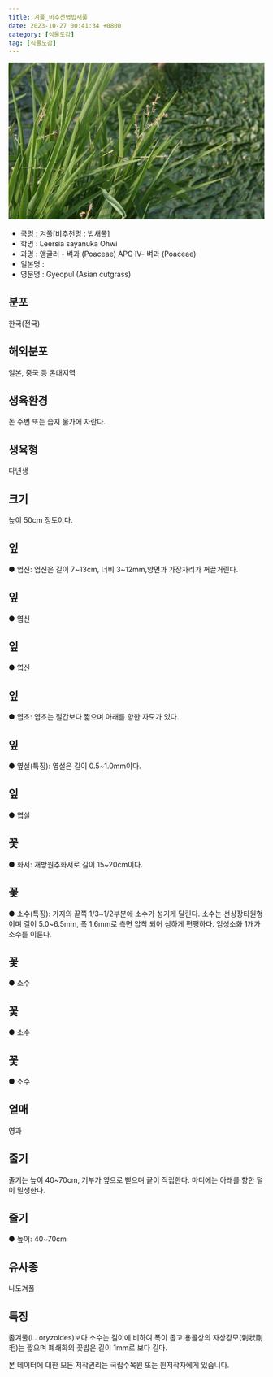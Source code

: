 ```yaml
---
title: 겨풀_비추천명빕새풀
date: 2023-10-27 00:41:34 +0800
category: [식물도감]
tag: [식물도감]
---
```




![겨풀[비추천명 : 빕새풀]](/assets/img/fileUpload/plants/basic/Gramineae/Leersia/14548/14548_20160725145542949files_th2.jpg)
- 국명 : 겨풀[비추천명 : 빕새풀]
- 학명 : Leersia sayanuka Ohwi
- 과명 : 앵글러 - 벼과 (Poaceae) APG Ⅳ- 벼과 (Poaceae)
- 일본명 : 
- 영문명 : Gyeopul (Asian cutgrass)


## 분포
한국(전국)
## 해외분포
일본, 중국 등 온대지역
## 생육환경
논 주변 또는 습지 물가에 자란다.
## 생육형
다년생
## 크기
높이 50cm 정도이다.
## 잎
● 엽신: 엽신은 길이 7~13cm, 너비 3~12mm,양면과 가장자리가 꺼끌거린다. 
## 잎
● 엽신
## 잎
● 엽신
## 잎
● 엽초: 엽초는 절간보다 짧으며 아래를 향한 자모가 있다.
## 잎
● 옆설(특징): 엽설은 길이 0.5~1.0mm이다.
## 잎
● 엽설
## 꽃
● 화서: 개방원추화서로 길이 15~20cm이다.
## 꽃
● 소수(특징): 가지의 끝쪽 1/3~1/2부분에 소수가 성기게 달린다. 소수는 선상장타원형이며 길이 5.0~6.5mm, 폭 1.6mm로 측면 압착 되어 심하게 편평하다. 임성소화 1개가 소수를 이룬다. 
## 꽃
● 소수
## 꽃
● 소수
## 꽃
● 소수
## 열매
영과
## 줄기
줄기는 높이 40~70cm, 기부가 옆으로 뻗으며 끝이 직립한다. 마디에는 아래를 향한 털이 밀생한다.
## 줄기
● 높이: 40~70cm
## 유사종
나도겨풀
## 특징
좀겨풀(L. oryzoides)보다 소수는 길이에 비하여 폭이 좁고 용골상의 자상강모(刺狀剛毛)는 짧으며 폐쇄화의 꽃밥은 길이 1mm로 보다 길다.






본 데이터에 대한 모든 저작권리는 국립수목원 또는 원저작자에게 있습니다.
